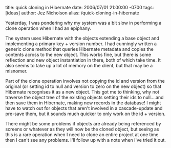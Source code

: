 title: quick cloning in Hibernate
date: 2006/07/01 21:00:00 -0700
tags: [ideas]
author: Jez Nicholson
alias: /quick-cloning-in-hibernate

Yesterday, I was pondering why my system was a bit slow in performing a clone operation when I had an epiphany.

The system uses Hibernate with the objects extending a base object and implementing a primary key + version number. I had cunningly written a generic clone method that queries Hibernate metadata and copies the contents across to the new object. This works fine, but there is some reflection and new object instantiation in there, both of which take time. It also seems to take up a lot of memory on the client, but that may be a misnomer.

Part of the clone operation involves not copying the id and version from the original (or setting id to null and version to zero on the new object) so that Hibernate recognises it as a new object. This got me to thinking, why not traverse the object tree of the existing objects setting their ids to null....and then save them in Hibernate, making new records in the database! I might have to watch out for objects that aren't involved in a cascade-update and pre-save them, but it sounds much quicker to only work on the id + version.

There might be some problems if objects are already being referenced by screens or whatever as they will now be the cloned object, but seeing as this is a rare operation when I need to clone an entire project at one time then I can't see any problems. I'll follow up with a note when i've tried it out.